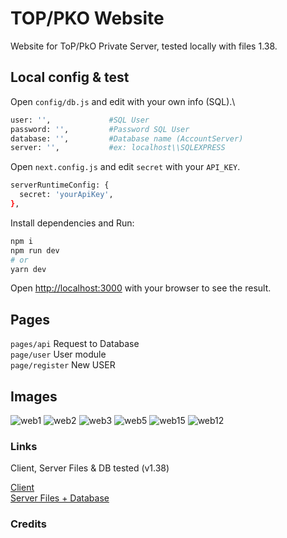 # TOP/PKO Website

Website for ToP/PkO Private Server, tested locally with files 1.38.

## Local config & test

Open `config/db.js` and edit with your own info (SQL).\

```bash
user: '',             #SQL User
password: '',         #Password SQL User
database: '',         #Database name (AccountServer)
server: '',           #ex: localhost\\SQLEXPRESS
```

Open `next.config.js` and edit `secret` with your `API_KEY`.

```bash
serverRuntimeConfig: {
  secret: 'yourApiKey',
},
```

Install dependencies and Run:

```bash
npm i
npm run dev
# or
yarn dev
```

Open [http://localhost:3000](http://localhost:3000) with your browser to see the result.

## Pages

`pages/api` Request to Database\
`page/user` User module\
`page/register` New USER

## Images

![web1](https://user-images.githubusercontent.com/53408118/171515498-2c064d08-1ecd-4702-8325-bff7cb5b9a92.PNG)
![web2](https://user-images.githubusercontent.com/53408118/171515524-031cfe2c-ec25-4f0c-a63b-1aad85188a2f.PNG)
![web3](https://user-images.githubusercontent.com/53408118/171515573-9400e0ba-7735-48b5-851d-cd2600cec52a.PNG)
![web5](https://user-images.githubusercontent.com/53408118/171515584-591ffd90-9ad4-4366-9986-bbb452e0e4d7.PNG)
![web15](https://user-images.githubusercontent.com/53408118/172039413-1442a63b-77fe-4f86-8832-ed2313cb62a2.PNG)
![web12](https://user-images.githubusercontent.com/53408118/172039415-1a2a8619-53e6-42e2-95b7-7cad154d3428.PNG)



### Links

Client, Server Files & DB tested (v1.38)

[Client](https://pkodev.net/topic/6130-release-clean-top-138-client/)\
[Server Files + Database](https://pkodev.net/topic/206-pirate-king-online-138/)

### Credits
